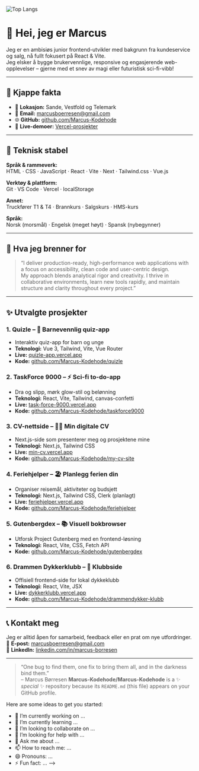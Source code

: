 ![Top Langs](https://github-readme-stats.vercel.app/api/top-langs/?username=Marcus-Kodehode&layout=compact)

# 👋 Hei, jeg er Marcus

Jeg er en ambisiøs junior frontend-utvikler med bakgrunn fra kundeservice og salg, nå fullt fokusert på React & Vite.  
Jeg elsker å bygge brukervennlige, responsive og engasjerende web-opplevelser – gjerne med et snev av magi eller futuristisk sci-fi-vibb!

---

## 🚀 Kjappe fakta

- 📍 **Lokasjon:** Sande, Vestfold og Telemark  
- 📧 **Email:** marcusboerresen@gmail.com  
- 🌐 **GitHub:** [github.com/Marcus-Kodehode](https://github.com/Marcus-Kodehode)  
- 🚀 **Live-demoer:** [Vercel-prosjekter](https://vercel.com/marcus-boerresens-projects)

---

## 🔧 Teknisk stabel

**Språk & rammeverk:**  
HTML · CSS · JavaScript · React · Vite · Next · Tailwind.css · Vue.js

**Verktøy & plattform:**  
Git · VS Code · Vercel · localStorage

**Annet:**  
Truckfører T1 & T4 · Brannkurs · Salgskurs · HMS-kurs

**Språk:**  
Norsk (morsmål) · Engelsk (meget høyt) · Spansk (nybegynner)

---

## 🎯 Hva jeg brenner for

> “I deliver production-ready, high-performance web applications with a focus on accessibility, clean code and user-centric design.  
> My approach blends analytical rigor and creativity. I thrive in collaborative environments, learn new tools rapidly, and maintain structure and clarity throughout every project.”

---

## ✨ Utvalgte prosjekter

### 1. Quizle – 🦊 Barnevennlig quiz-app  
- Interaktiv quiz-app for barn og unge  
- **Teknologi:** Vue 3, Tailwind, Vite, Vue Router  
- **Live:** [quizle-app.vercel.app](https://quizle-app.vercel.app/)  
- **Kode:** [github.com/Marcus-Kodehode/quizle](https://github.com/Marcus-Kodehode/quizle)

### 2. TaskForce 9000 – ⚡ Sci-fi to-do-app  
- Dra og slipp, mørk glow-stil og belønning  
- **Teknologi:** React, Vite, Tailwind, canvas-confetti  
- **Live:** [task-force-9000.vercel.app](https://task-force-9000.vercel.app/)  
- **Kode:** [github.com/Marcus-Kodehode/taskforce9000](https://github.com/Marcus-Kodehode/taskforce9000)

### 3. CV-nettside – 👨‍💼 Min digitale CV  
- Next.js-side som presenterer meg og prosjektene mine  
- **Teknologi:** Next.js, Tailwind CSS  
- **Live:** [min-cv.vercel.app](https://min-cv.vercel.app/)  
- **Kode:** [github.com/Marcus-Kodehode/my-cv-site](https://github.com/Marcus-Kodehode/my-cv-site)

### 4. Feriehjelper – 🏖️ Planlegg ferien din  
- Organiser reisemål, aktiviteter og budsjett  
- **Teknologi:** Next.js, Tailwind CSS, Clerk (planlagt)  
- **Live:** [feriehjelper.vercel.app](https://feriehjelper.vercel.app/)  
- **Kode:** [github.com/Marcus-Kodehode/feriehjelper](https://github.com/Marcus-Kodehode/feriehjelper)

### 5. Gutenbergdex – 📚 Visuell bokbrowser  
- Utforsk Project Gutenberg med en frontend-løsning  
- **Teknologi:** React, Vite, CSS, Fetch API  
- **Kode:** [github.com/Marcus-Kodehode/gutenbergdex](https://github.com/Marcus-Kodehode/gutenbergdex)

### 6. Drammen Dykkerklubb – 🌊 Klubbside  
- Offisiell frontend-side for lokal dykkeklubb  
- **Teknologi:** React, Vite, JSX  
- **Live:** [dykkerklubb.vercel.app](https://dykkerklubb.vercel.app/)  
- **Kode:** [github.com/Marcus-Kodehode/drammendykker-klubb](https://github.com/Marcus-Kodehode/drammendykker-klubb)

---

## 📞 Kontakt meg

Jeg er alltid åpen for samarbeid, feedback eller en prat om nye utfordringer.  
📧 **E-post:** marcusboerresen@gmail.com  
💼 **LinkedIn:** [linkedin.com/in/marcus-borresen](https://www.linkedin.com/)

---

> “One bug to find them, one fix to bring them all, and in the darkness bind them.”  
> – Marcus Børresen
**Marcus-Kodehode/Marcus-Kodehode** is a ✨ _special_ ✨ repository because its `README.md` (this file) appears on your GitHub profile.

Here are some ideas to get you started:

- 🔭 I’m currently working on ...
- 🌱 I’m currently learning ...
- 👯 I’m looking to collaborate on ...
- 🤔 I’m looking for help with ...
- 💬 Ask me about ...
- 📫 How to reach me: ...
- 😄 Pronouns: ...
- ⚡ Fun fact: ...
-->

